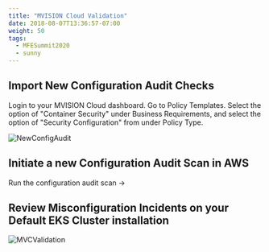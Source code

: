 ```yaml
---
title: "MVISION Cloud Validation"
date: 2018-08-07T13:36:57-07:00
weight: 50
tags:
  - MFESummit2020
  - sunny
---
```


## Import New Configuration Audit Checks  

Login to your MVISION Cloud dashboard. Go to Policy Templates. Select the option of "Container Security" under Business Requirements, and select the option of "Security Configuration" from under Policy Type.


![NewConfigAudit](/images/mfe/Capture_PolicyTemplates.JPG?classes=border,shadow)


## Initiate a new Configuration Audit Scan in AWS

Run the configuration audit scan -> 


## Review Misconfiguration Incidents on your Default EKS Cluster installation 

![MVCValidation](/images/mfe/Capture_Violations.JPG?classes=border,shadow)
